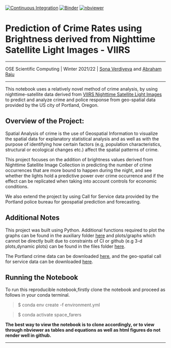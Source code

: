 [![Continuous Integration](https://github.com/OpenSourceEconomics/ose-scientific-computing-course-space_farers/actions/workflows/ci.yml/badge.svg)](https://github.com/OpenSourceEconomics/ose-data-science-course-project-Abraham-newbie/actions/workflows/ci.yml) [![Binder](https://mybinder.org/badge_logo.svg)](https://mybinder.org/v2/gh/OpenSourceEconomics/ose-scientific-computing-course-space_farers/HEAD?urlpath=https%3A%2F%2Fgithub.com%2FOpenSourceEconomics%2Fose-scientific-computing-course-space_farers%2Fblob%2Fmaster%2Fproject_notebook.ipynb)
[![nbviewer](https://raw.githubusercontent.com/jupyter/design/master/logos/Badges/nbviewer_badge.svg)](https://nbviewer.jupyter.org/github/OpenSourceEconomics/ose-scientific-computing-course-space_farers/blob/master/project_notebook.ipynb)



# Prediction of Crime Rates using Brightness derived from Nighttime Satellite Light Images - VIIRS

---
OSE Scientific Computing | Winter 2021/22 | [Sona Verdiyeva](https://github.com/s6soverd) and [Abraham Raju](https://github.com/Abraham-newbie)

---

This notebook uses a relatively novel method of crime analysis, by using nighttime-satellite data derived from [VIIRS Nighttime Satellite Light Images](https://developers.google.com/earth-engine/datasets/catalog/NOAA_VIIRS_DNB_MONTHLY_V1_VCMSLCFG) to predict and analyze crime and police response from geo-spatial data provided by the US city of Portland, Oregon.




## Overview of the Project:

Spatial Analysis of crime is the use of Geospatial Information to visualize the spatial data for explanatory statistical analysis and as well as with the purpose of identifying how certain factors (e.g, population characteristics, structural or ecological changes etc.) affect the spatial patterns of crime.  

This project focuses on the addition of brightness values derived from Nighttime Satellite Image Collection in predicting the number of crime occurrences that are more bound to happen during the night, and see whether the lights hold a predictive power over crime occurrence and if the effect can be replicated when taking into account controls for economic conditions. 

We also extend the project by using Call for Service data provided by the Portland police bureau for geospatial prediction and forecasting.<br>



## Additional Notes

This project was built using Python. Additional functions required to plot the graphs can be found in the auxiliary folder [here](https://github.com/OpenSourceEconomics/ose-scientific-computing-course-space_farers/tree/master/auxiliary) and plots/graphs which cannot be directly built due to constraints of CI or github (e.g 3-d plots,dynamic plots) can be found in the files folder [here](https://github.com/OpenSourceEconomics/ose-scientific-computing-course-space_farers/tree/master/Figures).

The Portland crime data can be downloaded [here](https://www.portlandoregon.gov/police/71978), and the geo-spatial call for service data can be downloaded [here](https://www.portlandoregon.gov/police/76454).



## Running the Notebook

To run this reproducible notebook,firstly clone the notebook and proceed as follows in your conda terminal.

> $ conda env create -f environment.yml

> $ conda activate space_farers

**The best way to view the notebook is to clone accordingly, or to view through nbviewer as tables and equations as well as html figures do not render well in github.**




---






